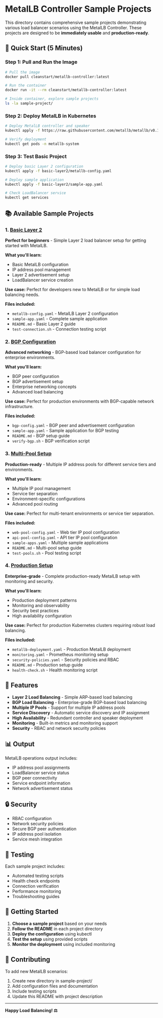 # MetalLB Controller Sample Projects

This directory contains comprehensive sample projects demonstrating various load balancer scenarios using the MetalLB Controller. These projects are designed to be **immediately usable** and **production-ready**.

## 🚀 **Quick Start (5 Minutes)**

### **Step 1: Pull and Run the Image**
```bash
# Pull the image
docker pull cleanstart/metallb-controller:latest

# Run the container
docker run -it --rm cleanstart/metallb-controller:latest

# Inside container, explore sample projects
ls -la sample-project/
```

### **Step 2: Deploy MetalLB in Kubernetes**
```bash
# Deploy MetalLB controller and speaker
kubectl apply -f https://raw.githubusercontent.com/metallb/metallb/v0.15.2/config/manifests/metallb-native.yaml

# Verify deployment
kubectl get pods -n metallb-system
```

### **Step 3: Test Basic Project**
```bash
# Deploy basic Layer 2 configuration
kubectl apply -f basic-layer2/metallb-config.yaml

# Deploy sample application
kubectl apply -f basic-layer2/sample-app.yaml

# Check LoadBalancer service
kubectl get services
```

## 📚 **Available Sample Projects**

### 1. [Basic Layer 2](./basic-layer2/)
**Perfect for beginners** - Simple Layer 2 load balancer setup for getting started with MetalLB.

**What you'll learn:**
- Basic MetalLB configuration
- IP address pool management
- Layer 2 advertisement setup
- LoadBalancer service creation

**Use case:** Perfect for developers new to MetalLB or for simple load balancing needs.

**Files included:**
- `metallb-config.yaml` - MetalLB Layer 2 configuration
- `sample-app.yaml` - Complete sample application
- `README.md` - Basic Layer 2 guide
- `test-connection.sh` - Connection testing script

### 2. [BGP Configuration](./bgp-setup/)
**Advanced networking** - BGP-based load balancer configuration for enterprise environments.

**What you'll learn:**
- BGP peer configuration
- BGP advertisement setup
- Enterprise networking concepts
- Advanced load balancing

**Use case:** Perfect for production environments with BGP-capable network infrastructure.

**Files included:**
- `bgp-config.yaml` - BGP peer and advertisement configuration
- `sample-app.yaml` - Sample application for BGP testing
- `README.md` - BGP setup guide
- `verify-bgp.sh` - BGP verification script

### 3. [Multi-Pool Setup](./multi-pool/)
**Production-ready** - Multiple IP address pools for different service tiers and environments.

**What you'll learn:**
- Multiple IP pool management
- Service tier separation
- Environment-specific configurations
- Advanced pool routing

**Use case:** Perfect for multi-tenant environments or service tier separation.

**Files included:**
- `web-pool-config.yaml` - Web tier IP pool configuration
- `api-pool-config.yaml` - API tier IP pool configuration
- `sample-apps.yaml` - Multiple sample applications
- `README.md` - Multi-pool setup guide
- `test-pools.sh` - Pool testing script

### 4. [Production Setup](./production/)
**Enterprise-grade** - Complete production-ready MetalLB setup with monitoring and security.

**What you'll learn:**
- Production deployment patterns
- Monitoring and observability
- Security best practices
- High availability configuration

**Use case:** Perfect for production Kubernetes clusters requiring robust load balancing.

**Files included:**
- `metallb-deployment.yaml` - Production MetalLB deployment
- `monitoring.yaml` - Prometheus monitoring setup
- `security-policies.yaml` - Security policies and RBAC
- `README.md` - Production setup guide
- `health-check.sh` - Health monitoring script

## 🎯 **Features**

- **Layer 2 Load Balancing** - Simple ARP-based load balancing
- **BGP Load Balancing** - Enterprise-grade BGP-based load balancing
- **Multiple IP Pools** - Support for multiple IP address pools
- **Service Discovery** - Automatic service discovery and IP assignment
- **High Availability** - Redundant controller and speaker deployment
- **Monitoring** - Built-in metrics and monitoring support
- **Security** - RBAC and network security policies

## 📊 **Output**

MetalLB operations output includes:
- IP address pool assignments
- LoadBalancer service status
- BGP peer connectivity
- Service endpoint information
- Network advertisement status

## 🔒 **Security**

- RBAC configuration
- Network security policies
- Secure BGP peer authentication
- IP address pool isolation
- Service mesh integration

## 🧪 **Testing**

Each sample project includes:
- Automated testing scripts
- Health check endpoints
- Connection verification
- Performance monitoring
- Troubleshooting guides

## 🚀 **Getting Started**

1. **Choose a sample project** based on your needs
2. **Follow the README** in each project directory
3. **Deploy the configuration** using kubectl
4. **Test the setup** using provided scripts
5. **Monitor the deployment** using included monitoring

## 🤝 **Contributing**

To add new MetalLB scenarios:
1. Create new directory in sample-project/
2. Add configuration files and documentation
3. Include testing scripts
4. Update this README with project description

---

**Happy Load Balancing! ⚖️**
